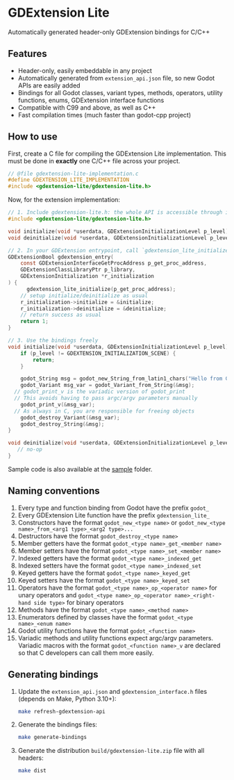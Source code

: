 # GDExtension Lite
Automatically generated header-only GDExtension bindings for C/C++


## Features
- Header-only, easily embeddable in any project
- Automatically generated from `extension_api.json` file, so new Godot APIs are easily added
- Bindings for all Godot classes, variant types, methods, operators, utility functions, enums, GDExtension interface functions
- Compatible with C99 and above, as well as C++
- Fast compilation times (much faster than godot-cpp project)


## How to use
First, create a C file for compiling the GDExtension Lite implementation.
This must be done in **exactly** one C/C++ file across your project.
```c
// @file gdextension-lite-implementation.c
#define GDEXTENSION_LITE_IMPLEMENTATION
#include <gdextension-lite/gdextension-lite.h>
```

Now, for the extension implementation:
```c
// 1. Include gdextension-lite.h: the whole API is accessible through it
#include <gdextension-lite/gdextension-lite.h>

void initialize(void *userdata, GDExtensionInitializationLevel p_level);
void deinitialize(void *userdata, GDExtensionInitializationLevel p_level);

// 2. In your GDExtension entrypoint, call `gdextension_lite_initialize`
GDExtensionBool gdextension_entry(
    const GDExtensionInterfaceGetProcAddress p_get_proc_address,
    GDExtensionClassLibraryPtr p_library,
    GDExtensionInitialization *r_initialization
) {
	  gdextension_lite_initialize(p_get_proc_address);
    // setup initialize/deinitialize as usual
    r_initialization->initialize = &initialize;
    r_initialization->deinitialize = &deinitialize;
    // return success as usual
    return 1;
}

// 3. Use the bindings freely
void initialize(void *userdata, GDExtensionInitializationLevel p_level) {
    if (p_level != GDEXTENSION_INITIALIZATION_SCENE) {
        return;
    }

	godot_String msg = godot_new_String_from_latin1_chars("Hello from GDExtension Lite!");
	godot_Variant msg_var = godot_Variant_from_String(&msg);
  // godot_print_v is the variadic version of godot_print
  // This avoids having to pass argc/argv parameters manually
	godot_print_v(&msg_var);
  // As always in C, you are responsible for freeing objects
	godot_destroy_Variant(&msg_var);
	godot_destroy_String(&msg);
}

void deinitialize(void *userdata, GDExtensionInitializationLevel p_level) {
   // no-op
}
```

Sample code is also available at the [sample](sample) folder.


## Naming conventions
1. Every type and function binding from Godot have the prefix `godot_`
2. Every GDExtension Lite function have the prefix `gdextension_lite_`
3. Constructors have the format `godot_new_<type name>` or `godot_new_<type name>_from_<arg1 type>_<arg2 type>...`
4. Destructors have the format `godot_destroy_<type name>`
5. Member getters have the format `godot_<type name>_get_<member name>`
6. Member setters have the format `godot_<type name>_set_<member name>`
7. Indexed getters have the format `godot_<type name>_indexed_get`
8. Indexed setters have the format `godot_<type name>_indexed_set`
9. Keyed getters have the format `godot_<type name>_keyed_get`
10. Keyed setters have the format `godot_<type name>_keyed_set`
11. Operators have the format `godot_<type name>_op_<operator name>` for unary operators and `godot_<type name>_op_<operator name>_<right-hand side type>` for binary operators
12. Methods have the format `godot_<type name>_<method name>`
13. Enumerators defined by classes have the format `godot_<type name>_<enum name>`
14. Godot utility functions have the format `godot_<function name>`
15. Variadic methods and utility functions expect argc/argv parameters.
    Variadic macros with the format `godot_<function name>_v` are declared so that C developers can call them more easily.


## Generating bindings
1. Update the `extension_api.json` and `gdextension_interface.h` files (depends on Make, Python 3.10+):
   ```sh
   make refresh-gdextension-api
   ```
2. Generate the bindings files:
   ```sh
   make generate-bindings
   ```
3. Generate the distribution `build/gdextension-lite.zip` file with all headers:
   ```sh
   make dist
   ```
